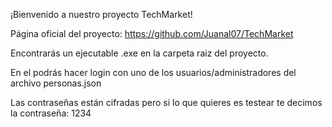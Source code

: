 ¡Bienvenido a nuestro proyecto TechMarket!

Página oficial del proyecto: https://github.com/Juanal07/TechMarket

Encontrarás un ejecutable .exe en la carpeta raiz del proyecto.

En el podrás hacer login con uno de los usuarios/administradores del archivo personas.json

Las contraseñas están cifradas pero si lo que quieres es testear te decimos la contraseña: 1234
